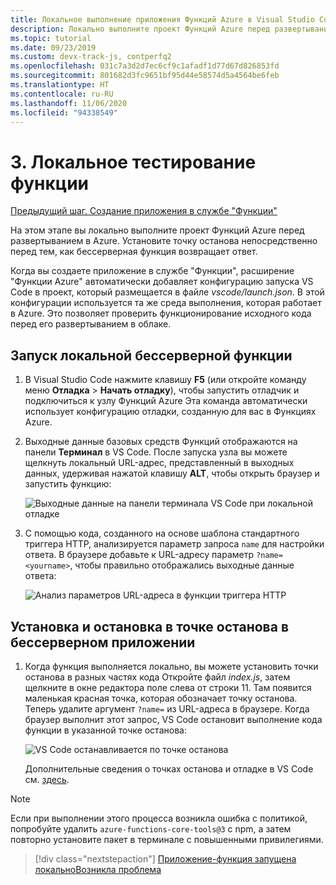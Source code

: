 ```yaml
---
title: Локальное выполнение приложения Функций Azure в Visual Studio Code
description: Локально выполните проект Функций Azure перед развертыванием в Azure. Установите точку останова непосредственно перед тем, как бессерверная функция возвращает ответ.
ms.topic: tutorial
ms.date: 09/23/2019
ms.custom: devx-track-js, contperfq2
ms.openlocfilehash: 031c7a3d2d7ec6cf9c1afadf1d77d67d826853fd
ms.sourcegitcommit: 801682d3fc9651bf95d44e58574d5a4564be6feb
ms.translationtype: HT
ms.contentlocale: ru-RU
ms.lasthandoff: 11/06/2020
ms.locfileid: "94338549"
---
```

# <a name="3-test-the-function-locally"></a>3. Локальное тестирование функции

[Предыдущий шаг. Создание приложения в службе "Функции"](tutorial-vscode-serverless-node-create-local.md)

На этом этапе вы локально выполните проект Функций Azure перед развертыванием в Azure. Установите точку останова непосредственно перед тем, как бессерверная функция возвращает ответ.

Когда вы создаете приложение в службе "Функции", расширение "Функции Azure" автоматически добавляет конфигурацию запуска VS Code в проект, который размещается в файле *vscode/launch.json*. В этой конфигурации используется та же среда выполнения, которая работает в Azure. Это позволяет проверить функционирование исходного кода перед его развертыванием в облаке.

## <a name="run-the-local-serverless-function"></a>Запуск локальной бессерверной функции

1. В Visual Studio Code нажмите клавишу **F5** (или откройте команду меню **Отладка** > **Начать отладку**), чтобы запустить отладчик и подключиться к узлу Функций Azure Эта команда автоматически использует конфигурацию отладки, созданную для вас в Функциях Azure.

1. Выходные данные базовых средств Функций отображаются на панели **Терминал** в VS Code. После запуска узла вы можете щелкнуть локальный URL-адрес, представленный в выходных данных, удерживая нажатой клавишу **ALT**, чтобы открыть браузер и запустить функцию:

    ![Выходные данные на панели терминала VS Code при локальной отладке](../media/functions-extension/local-test-output.png)

1. С помощью кода, созданного на основе шаблона стандартного триггера HTTP, анализируется параметр запроса `name` для настройки ответа. В браузере добавьте к URL-адресу параметр `?name=<yourname>`, чтобы правильно отображались выходные данные ответа:

    ![Анализ параметров URL-адреса в функции триггера HTTP](../media/functions-extension/local-test-browser.png)

## <a name="set-and-stop-at-break-point-in-serverless-app"></a>Установка и остановка в точке останова в бессерверном приложении

1. Когда функция выполняется локально, вы можете установить точки останова в разных частях кода Откройте файл *index.js*, затем щелкните в окне редактора поле слева от строки 11. Там появится маленькая красная точка, которая обозначает точку останова. Теперь удалите аргумент `?name=` из URL-адреса в браузере. Когда браузер выполнит этот запрос, VS Code остановит выполнение кода функции в указанной точке останова:

    ![VS Code останавливается по точке останова](../media/functions-extension/debugging-breakpoint.png)

    Дополнительные сведения о точках останова и отладке в VS Code см. [здесь](https://code.visualstudio.com/docs/editor/debugging).

> [!Note]
>
> Если при выполнении этого процесса возникла ошибка с политикой, попробуйте удалить `azure-functions-core-tools@3` с npm, а затем повторно установите пакет в терминале с повышенными привилегиями.

> [!div class="nextstepaction"]
> [Приложение-функция запущена локально](tutorial-vscode-serverless-node-deploy-hosting.md)[Возникла проблема](https://www.research.net/r/PWZWZ52?tutorial=node-deployment-azurefunctions&step=run-app)
